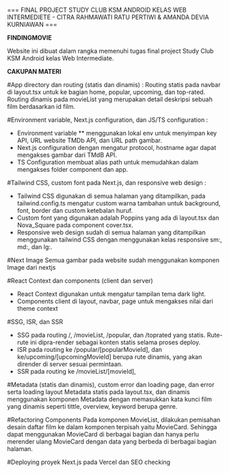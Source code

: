 === FINAL PROJECT STUDY CLUB KSM ANDROID KELAS WEB INTERMEDIETE - CITRA RAHMAWATI RATU PERTIWI  &  AMANDA DEVIA KURNIAWAN ===         



**FINDINGMOVIE**


Website ini dibuat dalam rangka memenuhi tugas final project Study Club KSM Android kelas Web Intermediate.

**CAKUPAN MATERI**

#App directory dan routing (statis dan dinamis) : Routing statis pada navbar di layout.tsx untuk ke bagian home, popular, upcoming, dan top-rated. Routing dinamis pada movieList yang merupakan detail deskripsi sebuah film berdasarkan id film. 

#Environment variable, Next.js configuration, dan JS/TS configuration : 
- Environment variable ** menggunakan lokal env untuk menyimpan key API, URL website TMDb API, dan URL path gambar. 
- Next.js configuration dengan mengatur protocol, hostname agar dapat mengakses gambar dari TMdB API. 
- TS Configuration membuat alias path untuk memudahkan dalam mengakses folder component dan app.

#Tailwind CSS, custom font pada Next.js, dan responsive web design : 
- Tailwind CSS digunakan di semua halaman yang ditampilkan, pada tailwind.config.ts mengatur custom warna tambahan untuk background, font, border dan custom ketebalan huruf. 
- Custom font yang digunakan adalah Poppins yang ada di layout.tsx dan Nova_Square pada component cover.tsx. 
- Responsive web design sudah di semua halaman yang ditampilkan menggunakan tailwind CSS dengan menggunakan kelas responsive sm:, md:, dan lg:.

#Next Image
Semua gambar pada website sudah menggunakan komponen Image dari nextjs

#React Context dan components (client dan server)
- React Context digunakan untuk mengatur tampilan tema dark light. 
- Components client di layout, navbar, page untuk mengakses nilai dari theme context

#SSG, ISR, dan SSR
- SSG pada routing /, /movieList, /popular, dan /toprated yang statis. Rute-rute ini dipra-render sebagai konten statis selama proses deploy.
- ISR pada routing ke /popular/[popularMovieId], dan ke/upcoming/[upcomingMovieId] berupa rute dinamis, yang akan dirender di server sesuai permintaan.
- SSR pada routing ke /movieList/[movieId],
 
#Metadata (statis dan dinamis), custom error dan loading page, dan error serta loading layout
Metadata statis pada layout.tsx, dan dinamis menggunakan komponen Metadata dengan memasukkan kata kunci film yang dinamis seperti tittle, overview, keyword berupa genre. 

#Refactoring Components 
Pada komponen MovieList, dilakukan pemisahan desain daftar film ke dalam komponen terpisah yaitu MovieCard. Sehingga dapat menggunakan MovieCard di berbagai bagian dan hanya perlu merender ulang MovieCard dengan data yang berbeda di berbagai bagian halaman.

#Deploying proyek Next.js pada Vercel dan SEO checking


